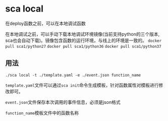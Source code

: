 # sca local

在deploy函数之前，可以在本地调试函数

在本地调试之前，可以手动下载本地调试环境镜像(当前支持python的三个版本, sca也会自动下载)。镜像包含函数的运行环境，与线上的环境是一致的。
`docker pull sca1/python27`
`docker pull sca1/python36`
`docker pull sca1/python37`

## 用法

`./sca local -t ./template.yaml -e ./event.json function_name`

`template.yaml`文件可以通过`sca init`命令生成模板，针对函数属性对模板进行修改即可。

`event.json`文件保存本次调用的事件信息，必须是json格式

`function_name`模板文件中的函数名称
